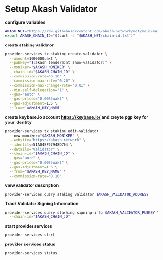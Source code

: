 # Setup Akash Validator


**configure variables**
```sh
AKASH_NET="https://raw.githubusercontent.com/akash-network/net/main/mainnet"
export AKASH_CHAIN_ID="$(curl -s "$AKASH_NET/chain-id.txt")"
```

**create staking validator**
```sh
provider-services tx staking create-validator \
  --amount=1000000uakt \
  --pubkey="$(akash tendermint show-validator)" \
  --moniker="$AKASH_MONIKER" \
  --chain-id="$AKASH_CHAIN_ID" \
  --commission-rate="0.10" \
  --commission-max-rate="0.20" \
  --commission-max-change-rate="0.01" \
  --min-self-delegation="1" \
  --gas="auto" \
  --gas-prices="0.0025uakt" \
  --gas-adjustment=1.5 \
  --from="$AKASH_KEY_NAME" 
```

**create keybase.io account https://keybase.io/ and creyte pgp key for your identity**
```sh
provider-services tx staking edit-validator
  --new-moniker="$AKASH_MONIKER" \
  --website="https://akash.network" \
  --identity=51A04EF97948D704 \
  --details="Validator" \
  --chain-id="$AKASH_CHAIN_ID" \
  --gas="auto" \
  --gas-prices="0.0025uakt" \
  --gas-adjustment=1.5 \
  --from="$AKASH_KEY_NAME" \
  --commission-rate="0.10" 
```

**view validator description**
```sh
provider-services query staking validator $AKASH_VALIDATOR_ADDRESS
```

**Track Validator Signing Information**
```sh
provider-services query slashing signing-info $AKASH_VALIDATOR_PUBKEY \
  --chain-id="$AKASH_CHAIN_ID"
```

**start provider services**
```sh
provider-services start
```

**provider services status**
```sh
provider-services status
```
